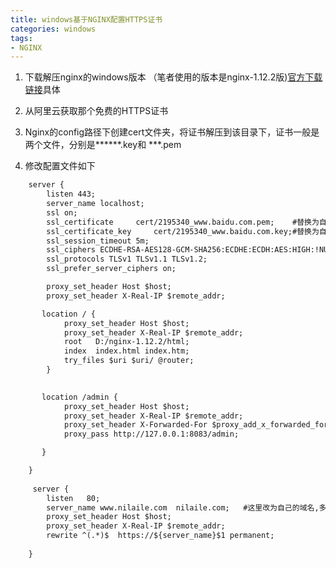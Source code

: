 ```yaml
---
title: windows基于NGINX配置HTTPS证书
categories: windows
tags:
- NGINX
---
```

1. 下载解压nginx的windows版本 （笔者使用的版本是nginx-1.12.2版)[官方下载链接](http://nginx.org/en/download.html)具体

2. 从阿里云获取那个免费的HTTPS证书

3. Nginx的config路径下创建cert文件夹，将证书解压到该目录下，证书一般是两个文件，分别是******.key和 ***.pem

4. 修改配置文件如下
```xml
	server {
		listen 443;
		server_name localhost;
		ssl on;
		ssl_certificate  	cert/2195340_www.baidu.com.pem;    #替换为自己的证书文件
		ssl_certificate_key 	cert/2195340_www.baidu.com.key;#替换为自己的证书文件
		ssl_session_timeout 5m;
		ssl_ciphers ECDHE-RSA-AES128-GCM-SHA256:ECDHE:ECDH:AES:HIGH:!NULL:!aNULL:!MD5:!ADH:!RC4;
		ssl_protocols TLSv1 TLSv1.1 TLSv1.2;
		ssl_prefer_server_ciphers on;

		proxy_set_header Host $host;
		proxy_set_header X-Real-IP $remote_addr;

	   location / {
			proxy_set_header Host $host;
			proxy_set_header X-Real-IP $remote_addr;
			root   D:/nginx-1.12.2/html;
			index  index.html index.htm;
			try_files $uri $uri/ @router;
		}
		

	   location /admin {
			proxy_set_header Host $host;
			proxy_set_header X-Real-IP $remote_addr;
			proxy_set_header X-Forwarded-For $proxy_add_x_forwarded_for;
			proxy_pass http://127.0.0.1:8083/admin;

	   }

	}
	
	 server {
    	listen   80;
		server_name www.nilaile.com  nilaile.com;   #这里改为自己的域名,多个域名空格分开
		proxy_set_header Host $host;
		proxy_set_header X-Real-IP $remote_addr;
		rewrite ^(.*)$  https://${server_name}$1 permanent; 
		
	}

```
